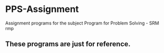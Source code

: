 # PPS-Assignment
Assignment programs for the subject Program for Problem Solving - SRM rmp

## These programs are just for reference.
